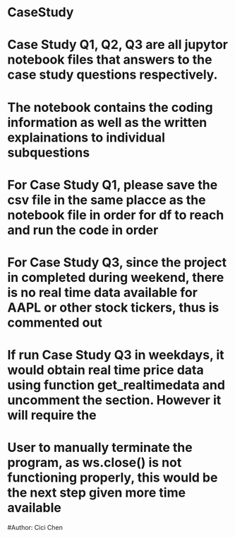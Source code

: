 # CaseStudy
# Case Study Q1, Q2, Q3 are all jupytor notebook files that answers to the case study questions respectively. 
# The notebook contains the coding information as well as the written explainations to individual subquestions
# For Case Study Q1, please save the csv file in the same placce as the notebook file in order for df to reach and run the code in order 
# For Case Study Q3, since the project in completed during weekend, there is no real time data available for AAPL or other stock tickers, thus is commented out
# If run Case Study Q3 in weekdays, it would obtain real time price data using function get_realtimedata and uncomment the section. However it will require the 
# User to manually terminate the program, as ws.close() is not functioning properly, this would be the next step given more time available 

#Author: Cici Chen 
